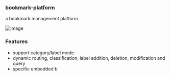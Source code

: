 ### bookmark-platform
a bookmark management platform

![image](image/1f412090-6377-48d8-ba9e-dd680a904e77.gif)

### Features
- support category/label mode
- dynamic routing, classification, label addition, deletion, modification and query
-  specific embedded b
